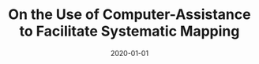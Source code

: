 ---
title: "On the Use of Computer-Assistance to Facilitate Systematic Mapping"
collection: publications
permalink: /publications/23
date: 2020-01-01
venue: "Campbell Systematic Reviews"
citation: "Haddaway, Neal R., <b>Callaghan, Max W.</b>, Collins, Alexandra M., Lamb, William F., Minx, Jan C., Thomas, James, John, Denny. (2020). &quot;On the Use of Computer-Assistance to Facilitate Systematic Mapping.&quot; <i>Campbell Systematic Reviews</i>. 16(4)."
doi: "10.1002/cl2.1129"
---